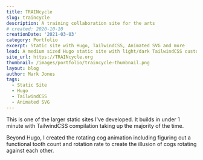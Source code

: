 ```yaml
---
title: TRAINcycle
slug: traincycle
description: A training collaboration site for the arts
# created: 2020-10-10
creationDate: '2021-03-03'
category: Portfolio
excerpt: Static site with Hugo, TailwindCSS, Animated SVG and more
lead: A medium sized Hugo static site with light/dark TailwindCSS custom theme and nice animation
site_url: https://TRAINcycle.org
thumbnail: /images/portfolio/traincycle-thumbnail.png
layout: blog
author: Mark Jones
tags:
  - Static Site
  - Hugo
  - TailwindCSS
  - Animated SVG
---
```


This is one of the larger static sites I've developed. It builds in under 1 minute with TailwindCSS compilation taking up the majority of the time. 

Beyond Hugo, I created the rotating cog animation including figuring out a functional tooth count and rotation rate to create the illusion of cogs rotating against each other.
